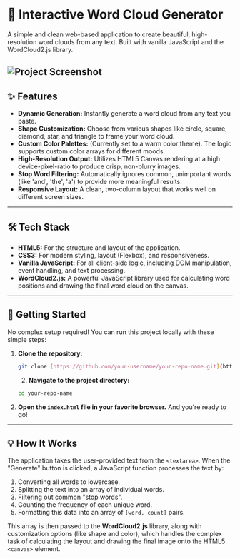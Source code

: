 
# 🎨 Interactive Word Cloud Generator

A simple and clean web-based application to create beautiful, high-resolution word clouds from any text. Built with vanilla JavaScript and the WordCloud2.js library.

![Project Screenshot](https://i.imgur.com/G5g2mXO.png) 
---

## ✨ Features

* **Dynamic Generation:** Instantly generate a word cloud from any text you paste.
* **Shape Customization:** Choose from various shapes like circle, square, diamond, star, and triangle to frame your word cloud.
* **Custom Color Palettes:** (Currently set to a warm color theme). The logic supports custom color arrays for different moods.
* **High-Resolution Output:** Utilizes HTML5 Canvas rendering at a high device-pixel-ratio to produce crisp, non-blurry images.
* **Stop Word Filtering:** Automatically ignores common, unimportant words (like 'and', 'the', 'a') to provide more meaningful results.
* **Responsive Layout:** A clean, two-column layout that works well on different screen sizes.

---

## 🛠️ Tech Stack

* **HTML5:** For the structure and layout of the application.
* **CSS3:** For modern styling, layout (Flexbox), and responsiveness.
* **Vanilla JavaScript:** For all client-side logic, including DOM manipulation, event handling, and text processing.
* **WordCloud2.js:** A powerful JavaScript library used for calculating word positions and drawing the final word cloud on the canvas.

---

## 🚀 Getting Started

No complex setup required! You can run this project locally with these simple steps:

1.  **Clone the repository:**
    ```bash
    git clone [https://github.com/your-username/your-repo-name.git](https://github.com/your-username/your-repo-name.git)
    ```
    2.  **Navigate to the project directory:**
    ```bash
    cd your-repo-name
    ```

3.  **Open the `index.html` file in your favorite browser.**
    And you're ready to go!

---

## 💡 How It Works

The application takes the user-provided text from the `<textarea>`. When the "Generate" button is clicked, a JavaScript function processes the text by:
1.  Converting all words to lowercase.
2.  Splitting the text into an array of individual words.
3.  Filtering out common "stop words".
4.  Counting the frequency of each unique word.
5.  Formatting this data into an array of `[word, count]` pairs.

This array is then passed to the **WordCloud2.js** library, along with customization options (like shape and color), which handles the complex task of calculating the layout and drawing the final image onto the HTML5 `<canvas>` element.
